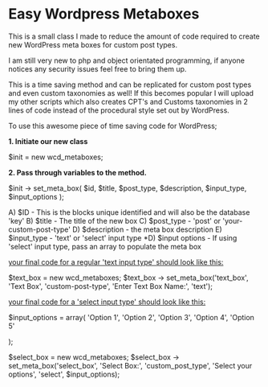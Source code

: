 Easy Wordpress Metaboxes
========================

This is a small class I made to reduce the amount of code required to create new WordPress meta boxes for custom post types. 

I am still very new to php and object orientated programming, if anyone notices any security issues feel free to bring them up.

This is a time saving method and can be replicated for custom post types and even custom taxonomies as well! If this becomes popular I will upload my other scripts which also creates CPT's and Customs taxonomies in 2 lines of code instead of the procedural style set out by WordPress.

To use this awesome piece of time saving code for WordPress;

<b>1. Initiate our new class</b>
	
$init = new wcd_metaboxes;

<b>2. Pass through variables to the method.</b>

$init -> set_meta_box( $id, $title, $post_type, $description, $input_type, $input_options  );

A) $ID - This is the blocks unique identified and will also be the database 'key'
B) $title - The title of the new box
C) $post_type - 'post' or 'your-custom-post-type'
D) $description - the meta box description
E) $input_type - 'text' or 'select' input type
*D) $input options - If using 'select' input type, pass an array to populate the meta box

<u>your final code for a regular 'text input type' should look like this:</u>

$text_box = new wcd_metaboxes;
$text_box -> set_meta_box('text_box', 'Text Box', 'custom-post-type', 'Enter Text Box Name:', 'text');

<u>your final code for a 'select input type' should look like this:</u>

$input_options = array(
	'Option 1',
	'Option 2',
	'Option 3',
	'Option 4',
	'Option 5'
		
);

$select_box = new wcd_metaboxes;
$select_box -> set_meta_box('select_box', 'Select Box:', 'custom_post_type', 'Select your options', 'select', $input_options);
	
	
